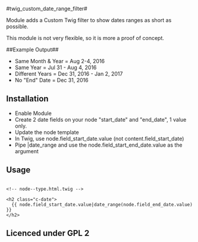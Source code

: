 #twig_custom_date_range_filter#

Module adds a Custom Twig filter to show dates ranges as short as possible.

This module is not very flexible, so it is more a proof of concept.

##Example Output##

* Same Month & Year   = Aug 2-4, 2016
* Same Year           = Jul 31 - Aug 4, 2016
* Different Years     = Dec 31, 2016 - Jan 2, 2017
* No "End" Date       = Dec 31, 2016


## Installation ##

* Enable Module
* Create 2 date fields on your node "start_date" and "end_date", 1 value only.
* Update the node template
* In Twig, use node.field_start_date.value (not content.field_start_date)
* Pipe |date_range and use the node.field_start_end_date.value as the argument


## Usage ##

```Twig

<!-- node--type.html.twig -->

<h2 class="c-date">
  {{ node.field_start_date.value|date_range(node.field_end_date.value) }}
</h2>
```

## Licenced under GPL 2 ##
